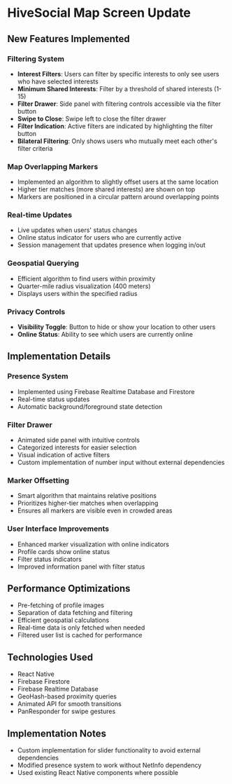# HiveSocial Map Screen Update

## New Features Implemented

### Filtering System
- **Interest Filters**: Users can filter by specific interests to only see users who have selected interests
- **Minimum Shared Interests**: Filter by a threshold of shared interests (1-15)
- **Filter Drawer**: Side panel with filtering controls accessible via the filter button
- **Swipe to Close**: Swipe left to close the filter drawer
- **Filter Indication**: Active filters are indicated by highlighting the filter button
- **Bilateral Filtering**: Only shows users who mutually meet each other's filter criteria

### Map Overlapping Markers
- Implemented an algorithm to slightly offset users at the same location
- Higher tier matches (more shared interests) are shown on top
- Markers are positioned in a circular pattern around overlapping points

### Real-time Updates
- Live updates when users' status changes
- Online status indicator for users who are currently active
- Session management that updates presence when logging in/out

### Geospatial Querying
- Efficient algorithm to find users within proximity
- Quarter-mile radius visualization (400 meters)
- Displays users within the specified radius

### Privacy Controls
- **Visibility Toggle**: Button to hide or show your location to other users
- **Online Status**: Ability to see which users are currently online

## Implementation Details

### Presence System
- Implemented using Firebase Realtime Database and Firestore
- Real-time status updates
- Automatic background/foreground state detection

### Filter Drawer
- Animated side panel with intuitive controls
- Categorized interests for easier selection
- Visual indication of active filters
- Custom implementation of number input without external dependencies

### Marker Offsetting
- Smart algorithm that maintains relative positions
- Prioritizes higher-tier matches when overlapping
- Ensures all markers are visible even in crowded areas

### User Interface Improvements
- Enhanced marker visualization with online indicators
- Profile cards show online status
- Filter status indicators
- Improved information panel with filter status

## Performance Optimizations
- Pre-fetching of profile images
- Separation of data fetching and filtering
- Efficient geospatial calculations
- Real-time data is only fetched when needed
- Filtered user list is cached for performance

## Technologies Used
- React Native
- Firebase Firestore
- Firebase Realtime Database
- GeoHash-based proximity queries
- Animated API for smooth transitions
- PanResponder for swipe gestures

## Implementation Notes
- Custom implementation for slider functionality to avoid external dependencies
- Modified presence system to work without NetInfo dependency
- Used existing React Native components where possible

